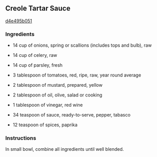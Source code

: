 ## Creole Tartar Sauce

[d4e495b051](http://www.food.com/recipe/creole-tartar-sauce-315520)

### Ingredients

 - 14 cup of onions, spring or scallions (includes tops and bulb), raw

 - 14 cup of celery, raw

 - 14 cup of parsley, fresh

 - 3 tablespoon of tomatoes, red, ripe, raw, year round average

 - 2 tablespoon of mustard, prepared, yellow

 - 2 tablespoon of oil, olive, salad or cooking

 - 1 tablespoon of vinegar, red wine

 - 34 teaspoon of sauce, ready-to-serve, pepper, tabasco

 - 12 teaspoon of spices, paprika

### Instructions

In small bowl, combine all ingredients until well blended.